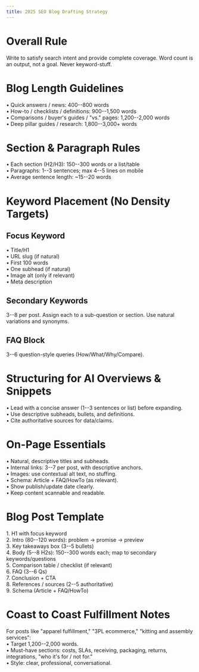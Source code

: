 ```yaml
---
title: 2025 SEO Blog Drafting Strategy
---
```


# Overall Rule

Write to satisfy search intent and provide complete coverage. Word count
is an output, not a goal. Never keyword-stuff.

# Blog Length Guidelines

• Quick answers / news: 400--800 words\
• How-to / checklists / definitions: 900--1,500 words\
• Comparisons / buyer's guides / "vs." pages: 1,200--2,000 words\
• Deep pillar guides / research: 1,800--3,000+ words

# Section & Paragraph Rules

• Each section (H2/H3): 150--300 words or a list/table\
• Paragraphs: 1--3 sentences; max 4--5 lines on mobile\
• Average sentence length: \~15--20 words

# Keyword Placement (No Density Targets)

## Focus Keyword

• Title/H1\
• URL slug (if natural)\
• First 100 words\
• One subhead (if natural)\
• Image alt (only if relevant)\
• Meta description

## Secondary Keywords

3--8 per post. Assign each to a sub-question or section. Use natural
variations and synonyms.

## FAQ Block

3--6 question-style queries (How/What/Why/Compare).

# Structuring for AI Overviews & Snippets

• Lead with a concise answer (1--3 sentences or list) before expanding.\
• Use descriptive subheads, bullets, and definitions.\
• Cite authoritative sources for data/claims.

# On-Page Essentials

• Natural, descriptive titles and subheads.\
• Internal links: 3--7 per post, with descriptive anchors.\
• Images: use contextual alt text, no stuffing.\
• Schema: Article + FAQ/HowTo (as relevant).\
• Show publish/update date clearly.\
• Keep content scannable and readable.

# Blog Post Template

1\. H1 with focus keyword\
2. Intro (80--120 words): problem → promise → preview\
3. Key takeaways box (3--5 bullets)\
4. Body (5--8 H2s): 150--300 words each; map to secondary
keywords/questions\
5. Comparison table / checklist (if relevant)\
6. FAQ (3--6 Qs)\
7. Conclusion + CTA\
8. References / sources (2--5 authoritative)\
9. Schema (Article + FAQ/HowTo)

# Coast to Coast Fulfillment Notes

For posts like "apparel fulfillment," "3PL ecommerce," "kitting and
assembly services":\
• Target 1,200--2,000 words.\
• Must-have sections: costs, SLAs, receiving, packaging, returns,
integrations, "who it's for / not for."\
• Style: clear, professional, conversational.
